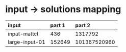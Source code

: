 # input -> solutions mapping
|input|part 1|part 2|
|:---|:---|:---|
|input-mattcl|436|1317792|
|large-input-01|152649|101367520960|
